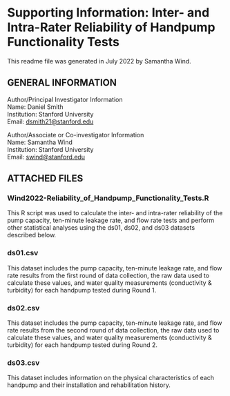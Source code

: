 # Supporting Information: Inter- and Intra-Rater Reliability of Handpump Functionality Tests
This readme file was generated in July 2022 by Samantha Wind.

## GENERAL INFORMATION

Author/Principal Investigator Information  
Name: Daniel Smith  
Institution: Stanford University  
Email: dsmith21@stanford.edu  

Author/Associate or Co-investigator Information  
Name: Samantha Wind  
Institution: Stanford University  
Email: swind@stanford.edu 

## ATTACHED FILES
### Wind2022-Reliability_of_Handpump_Functionality_Tests.R
This R script was used to calculate the inter- and intra-rater reliability of the pump capacity, ten-minute leakage rate, and flow rate tests and perform other statistical analyses using the ds01, ds02, and ds03 datasets described below.

### ds01.csv
This dataset includes the pump capacity, ten-minute leakage rate, and flow rate results from the first round of data collection, the raw data used to calculate these values, and water quality measurements (conductivity & turbidity) for each handpump tested during Round 1.

### ds02.csv
This dataset includes the pump capacity, ten-minute leakage rate, and flow rate results from the second round of data collection, the raw data used to calculate these values, and water quality measurements (conductivity & turbidity) for each handpump tested during Round 2.

### ds03.csv
This dataset includes information on the physical characteristics of each handpump and their installation and rehabilitation history.
